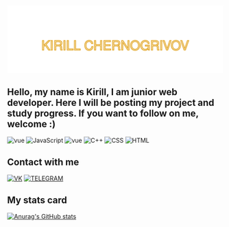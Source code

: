 ![header](https://github.com/KChernogrivov/KChernogrivov/blob/main/assets/header.svg)

## Hello, my name is Kirill, I am junior web developer. Here I will be posting my project and study progress. If you want to follow on me, welcome :)

![vue](https://img.shields.io/badge/-VUE-black?style=for-the-badge&logo=v)
![JavaScript](https://img.shields.io/badge/-JAVASCRIPT-black?style=for-the-badge&logo=JavaScript)
![vue](https://img.shields.io/badge/-SQL-black?style=for-the-badge&logo=mysql)
![C++](https://img.shields.io/badge/-C++-black?style=for-the-badge&logo=C)
![CSS](https://img.shields.io/badge/-CSS-black?style=for-the-badge&logo=CSS)
![HTML](https://img.shields.io/badge/-HTML-black?style=for-the-badge&logo=HTML)

## Contact with me

[![VK](https://img.shields.io/badge/-Vkontakte-black?style=for-the-badge&logo=VK)](https://vk.com/progamer227)
[![TELEGRAM](https://img.shields.io/badge/-TELEGRAM-black?style=for-the-badge&logo=TELEGRAM)](https://t.me/Silvery11)

## My stats card

[![Anurag's GitHub stats](https://github-readme-stats.vercel.app/api?username=KChernogrivov&count_private=true&show_icons=true&theme=vision-friendly-dark)](https://github.com/KChernogrivov)